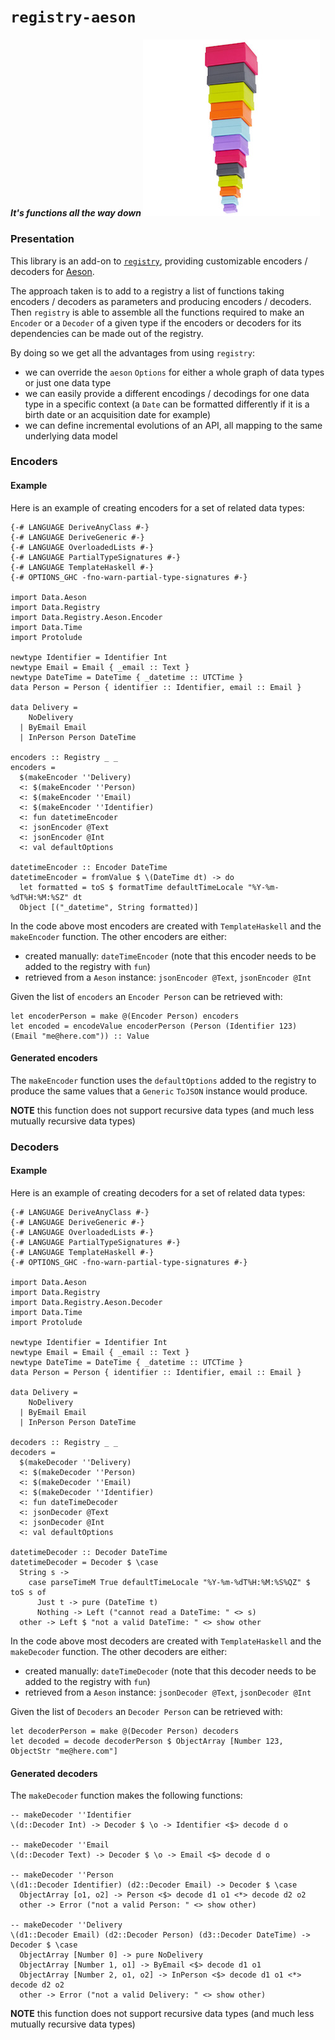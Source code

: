 # `registry-aeson`

##### *It's functions all the way down* <img src="doc/images/unboxed-bottomup.jpg" border="0"/>

### Presentation

This library is an add-on to [`registry`](https://github.com/etorreborre/registry), providing customizable encoders / decoders for [Aeson](https://hackage.haskell.org/package/aeson).

The approach taken is to add to a registry a list of functions taking encoders / decoders as parameters and producing encoders / decoders.
Then `registry` is able to assemble all the functions required to make an `Encoder` or a `Decoder` of a given type if the encoders or decoders for its dependencies can
be made out of the registry.

By doing so we get all the advantages from using `registry`:

 - we can override the `aeson` `Options` for either a whole graph of data types or just one data type
 - we can easily provide a different encodings / decodings for one data type in a specific context (a `Date` can be formatted differently if it is a birth date or an acquisition date for example)
 - we can define incremental evolutions of an API, all mapping to the same underlying data model

### Encoders

#### Example

Here is an example of creating encoders for a set of related data types:
```
{-# LANGUAGE DeriveAnyClass #-}
{-# LANGUAGE DeriveGeneric #-}
{-# LANGUAGE OverloadedLists #-}
{-# LANGUAGE PartialTypeSignatures #-}
{-# LANGUAGE TemplateHaskell #-}
{-# OPTIONS_GHC -fno-warn-partial-type-signatures #-}

import Data.Aeson
import Data.Registry
import Data.Registry.Aeson.Encoder
import Data.Time
import Protolude

newtype Identifier = Identifier Int
newtype Email = Email { _email :: Text }
newtype DateTime = DateTime { _datetime :: UTCTime }
data Person = Person { identifier :: Identifier, email :: Email }

data Delivery =
    NoDelivery
  | ByEmail Email
  | InPerson Person DateTime

encoders :: Registry _ _
encoders =
  $(makeEncoder ''Delivery)
  <: $(makeEncoder ''Person)
  <: $(makeEncoder ''Email)
  <: $(makeEncoder ''Identifier)
  <: fun datetimeEncoder
  <: jsonEncoder @Text
  <: jsonEncoder @Int
  <: val defaultOptions

datetimeEncoder :: Encoder DateTime
datetimeEncoder = fromValue $ \(DateTime dt) -> do
  let formatted = toS $ formatTime defaultTimeLocale "%Y-%m-%dT%H:%M:%SZ" dt
  Object [("_datetime", String formatted)]
```

In the code above most encoders are created with `TemplateHaskell` and the `makeEncoder` function. The other encoders are either:

 - created manually: `dateTimeEncoder` (note that this encoder needs to be added to the registry with `fun`)
 - retrieved from a `Aeson` instance: `jsonEncoder @Text`, `jsonEncoder @Int`

Given the list of `encoders` an `Encoder Person` can be retrieved with:
```
let encoderPerson = make @(Encoder Person) encoders
let encoded = encodeValue encoderPerson (Person (Identifier 123) (Email "me@here.com")) :: Value
```

#### Generated encoders

The `makeEncoder` function uses the `defaultOptions` added to the registry to produce the same values that a `Generic` `ToJSON` instance would produce.

__NOTE__ this function does not support recursive data types (and much less mutually recursive data types)

### Decoders

#### Example

Here is an example of creating decoders for a set of related data types:
```
{-# LANGUAGE DeriveAnyClass #-}
{-# LANGUAGE DeriveGeneric #-}
{-# LANGUAGE OverloadedLists #-}
{-# LANGUAGE PartialTypeSignatures #-}
{-# LANGUAGE TemplateHaskell #-}
{-# OPTIONS_GHC -fno-warn-partial-type-signatures #-}

import Data.Aeson
import Data.Registry
import Data.Registry.Aeson.Decoder
import Data.Time
import Protolude

newtype Identifier = Identifier Int
newtype Email = Email { _email :: Text }
newtype DateTime = DateTime { _datetime :: UTCTime }
data Person = Person { identifier :: Identifier, email :: Email }

data Delivery =
    NoDelivery
  | ByEmail Email
  | InPerson Person DateTime

decoders :: Registry _ _
decoders =
  $(makeDecoder ''Delivery)
  <: $(makeDecoder ''Person)
  <: $(makeDecoder ''Email)
  <: $(makeDecoder ''Identifier)
  <: fun dateTimeDecoder
  <: jsonDecoder @Text
  <: jsonDecoder @Int
  <: val defaultOptions

datetimeDecoder :: Decoder DateTime
datetimeDecoder = Decoder $ \case
  String s ->
    case parseTimeM True defaultTimeLocale "%Y-%m-%dT%H:%M:%S%QZ" $ toS s of
      Just t -> pure (DateTime t)
      Nothing -> Left ("cannot read a DateTime: " <> s)
  other -> Left $ "not a valid DateTime: " <> show other
```

In the code above most decoders are created with `TemplateHaskell` and the `makeDecoder` function. The other decoders are either:

 - created manually: `dateTimeDecoder` (note that this decoder needs to be added to the registry with `fun`)
 - retrieved from a `Aeson` instance: `jsonDecoder @Text`, `jsonDecoder @Int`

Given the list of `Decoders` an `Decoder Person` can be retrieved with:
```
let decoderPerson = make @(Decoder Person) decoders
let decoded = decode decoderPerson $ ObjectArray [Number 123, ObjectStr "me@here.com"]
```

#### Generated decoders

The `makeDecoder` function makes the following functions:
```
-- makeDecoder ''Identifier
\(d::Decoder Int) -> Decoder $ \o -> Identifier <$> decode d o

-- makeDecoder ''Email
\(d::Decoder Text) -> Decoder $ \o -> Email <$> decode d o

-- makeDecoder ''Person
\(d1::Decoder Identifier) (d2::Decoder Email) -> Decoder $ \case
  ObjectArray [o1, o2] -> Person <$> decode d1 o1 <*> decode d2 o2
  other -> Error ("not a valid Person: " <> show other)

-- makeDecoder ''Delivery
\(d1::Decoder Email) (d2::Decoder Person) (d3::Decoder DateTime) -> Decoder $ \case
  ObjectArray [Number 0] -> pure NoDelivery
  ObjectArray [Number 1, o1] -> ByEmail <$> decode d1 o1
  ObjectArray [Number 2, o1, o2] -> InPerson <$> decode d1 o1 <*> decode d2 o2
  other -> Error ("not a valid Delivery: " <> show other)
```

__NOTE__ this function does not support recursive data types (and much less mutually recursive data types)
